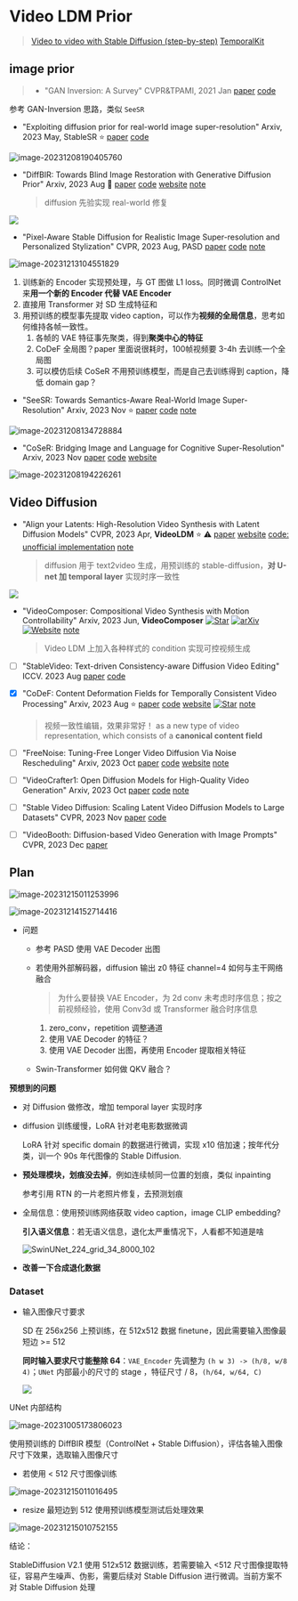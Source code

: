 # Video LDM Prior

> [Video to video with Stable Diffusion (step-by-step)](https://stable-diffusion-art.com/video-to-video/)
> [TemporalKit](https://github.com/CiaraStrawberry/TemporalKit)



## image prior

> - "GAN Inversion: A Survey" CVPR&TPAMI, 2021 Jan
>   [paper](https://arxiv.org/abs/2101.05278) [code](https://github.com/weihaox/GAN-Inversion)

参考 GAN-Inversion 思路，类似 `SeeSR`



- "Exploiting diffusion prior for real-world image super-resolution" Arxiv, 2023 May, StableSR :star:
  [paper](https://arxiv.org/pdf/2305.07015.pdf) [code](https://github.com/IceClear/StableSR)

![image-20231208190405760](docs/survey_video_LDM/StableSR_framework.png)



- "DiffBIR: Towards Blind Image Restoration with Generative Diffusion Prior" Arxiv, 2023 Aug :statue_of_liberty:
  [paper](https://arxiv.org/abs/2308.15070) [code](https://github.com/xpixelgroup/diffbir) [website](https://0x3f3f3f3fun.github.io/projects/diffbir/)
  [note](./2023_08_Arxiv_DiffBIR--Towards-Blind-Image-Restoration-with-Generative-Diffusion-Prior_Note.md)

  > diffusion 先验实现 real-world 修复

![](docs/survey_video_LDM/DiffBIR_2stage_pipeline.png)



- "Pixel-Aware Stable Diffusion for Realistic Image Super-resolution and Personalized Stylization" CVPR, 2023 Aug, PASD
  [paper](http://arxiv.org/abs/2308.14469v2) [code](https://github.com/yangxy/PASD) 
  [note](./2023_08_Arxiv_Pixel-Aware-Stable-Diffusion-for-Realistic-Image-Super-resolution-and-Personalized-Stylization_Note.md)

![image-20231213104551829](docs/survey_video_LDM/PASD_framework.png)

1. 训练新的 Encoder 实现预处理，与 GT 图做 L1 loss。同时微调 ControlNet 来**用一个新的 Encoder 代替 VAE Encoder**
2. 直接用 Transformer 对 SD 生成特征和
3. 用预训练的模型事先提取 video caption，可以作为**视频的全局信息**，思考如何维持各帧一致性。
   1. 各帧的 VAE 特征事先聚类，得到**聚类中心的特征**
   2. CoDeF 全局图？paper 里面说很耗时，100帧视频要 3-4h 去训练一个全局图
   3. 可以模仿后续 CoSeR 不用预训练模型，而是自己去训练得到 caption，降低 domain gap？



- "SeeSR: Towards Semantics-Aware Real-World Image Super-Resolution" Arxiv, 2023 Nov :star:
  [paper](http://arxiv.org/abs/2311.16518v1) [code]() 
  [note](./2023_11_Arxiv_SeeSR--Towards-Semantics-Aware-Real-World-Image-Super-Resolution_Note.md)

![image-20231208134728884](docs/survey_video_LDM/SeeSR_framework.png)




- "CoSeR: Bridging Image and Language for Cognitive Super-Resolution" Arxiv, 2023 Nov
  [paper](https://arxiv.org/abs/2311.16512) [code](https://github.com/VINHYU/CoSeR) [website](https://coser-main.github.io/)

![image-20231208194226261](docs/2023_11_Arxiv_SeeSR--Towards-Semantics-Aware-Real-World-Image-Super-Resolution_Note/CoSeR_framework.png)





## Video Diffusion

- "Align your Latents: High-Resolution Video Synthesis with Latent Diffusion Models" CVPR, 2023 Apr, **VideoLDM** :star: :warning:
  [paper](https://arxiv.org/abs/2304.08818) [website](https://research.nvidia.com/labs/toronto-ai/VideoLDM/) [code: unofficial implementation](https://github.com/srpkdyy/VideoLDM.git)
  [note](./2023_04_CVPR_Align-your-Latents--High-Resolution-Video-Synthesis-with-Latent-Diffusion-Models_Note.md)

  > diffusion 用于 text2video 生成，用预训练的 stable-diffusion，**对 U-net 加 temporal layer** 实现时序一致性

![](docs/survey_video_LDM/VideoLDM_temporal_layers.png)

- "VideoComposer: Compositional Video Synthesis with Motion Controllability" Arxiv, 2023 Jun, **VideoComposer**
  [![Star](https://camo.githubusercontent.com/f3e411ac406a8793396b60a88e445f2b46ab95fc46d0d0376607ea93e1fac6b9/68747470733a2f2f696d672e736869656c64732e696f2f6769746875622f73746172732f64616d6f2d76696c61622f766964656f636f6d706f7365722e7376673f7374796c653d736f6369616c266c6162656c3d53746172)](https://github.com/damo-vilab/videocomposer) [![arXiv](https://camo.githubusercontent.com/0835af0e1376c6ea0c5c19fc50d0824d82eec71980e055575cb87b55a74f8b39/68747470733a2f2f696d672e736869656c64732e696f2f62616467652f61725869762d6233316231622e737667)](https://arxiv.org/abs/2306.02018) [![Website](https://camo.githubusercontent.com/3e5ac86a01b8da4c1744c6b481736db4f759253d7b2bd1c6ee2bf1882146717f/68747470733a2f2f696d672e736869656c64732e696f2f62616467652f576562736974652d396366)](https://videocomposer.github.io/)
  [note](./2023_06_VideoComposer--Compositional-Video-Synthesis-with-Motion-Controllability_Note.md)

  > Video LDM 上加入各种样式的 condition 实现可控视频生成

- [ ] "StableVideo: Text-driven Consistency-aware Diffusion Video Editing" ICCV. 2023 Aug
  [paper](https://arxiv.org/abs/2308.09592) [code](https://github.com/rese1f/StableVideo)

- [x] "CoDeF: Content Deformation Fields for Temporally Consistent Video Processing" Arxiv, 2023 Aug :star:
  [paper](https://arxiv.org/abs/2308.07926) [code](https://github.com/qiuyu96/codef) [website](https://qiuyu96.github.io/CoDeF/) [![Star](https://camo.githubusercontent.com/d2dd0fe7649113630ad8a2aff29ee15fe78f6d2dd4a19385121ee2b26fc6cc7c/68747470733a2f2f696d672e736869656c64732e696f2f6769746875622f73746172732f716975797539362f436f4465462e7376673f7374796c653d736f6369616c266c6162656c3d53746172)](https://github.com/qiuyu96/CoDeF)
  [note](./2023_08_Arxiv_CoDeF--Content-Deformation-Fields-for-Temporally-Consistent-Video-Processing_Note.md)

  > 视频一致性编辑，效果非常好！
  > as a new type of video representation, which consists of a **canonical content field**

- [ ] "FreeNoise: Tuning-Free Longer Video Diffusion Via Noise Rescheduling" Arxiv, 2023 Oct
  [paper](http://arxiv.org/abs/2310.15169v1) [code](https://github.com/arthur-qiu/longercrafter) [website](http://haonanqiu.com/projects/FreeNoise.html)
  [note](./2023_10_Arxiv_FreeNoise--Tuning-Free-Longer-Video-Diffusion-Via-Noise-Rescheduling_Note.md)

- [ ] "VideoCrafter1: Open Diffusion Models for High-Quality Video Generation" Arxiv, 2023 Oct
  [paper](https://arxiv.org/abs/2310.19512) [code](https://github.com/AILab-CVC/VideoCrafter)
  [note](./2023_10_Arxiv_VideoCrafter1--Open-Diffusion-Models-for-High-Quality-Video-Generation_Note.md)

- [ ] "Stable Video Diffusion: Scaling Latent Video Diffusion Models to Large Datasets" CVPR, 2023 Nov
  [paper](https://arxiv.org/abs/2311.15127) [code](https://github.com/Stability-AI/generative-models)

- [ ] "VideoBooth: Diffusion-based Video Generation with Image Prompts" CVPR, 2023 Dec
  [paper](https://arxiv.org/abs/2312.00777)



## Plan

![image-20231215011253996](docs/survey_video_LDM/image-20231215011253996.png)

![image-20231214152714416](docs/survey_video_LDM/image-20231214152714416.png)

- 问题

  - 参考 PASD 使用 VAE Decoder 出图

  - 若使用外部解码器，diffusion 输出 z0 特征 channel=4 如何与主干网络融合

    > 为什么要替换 VAE Encoder，为 2d conv 未考虑时序信息；按之前视频经验，使用 Conv3d 或 Transformer 融合时序信息

    1. zero_conv，repetition 调整通道
    2. 使用 VAE Decoder 的特征？
    3. 使用 VAE Decoder 出图，再使用 Encoder 提取相关特征

  - Swin-Transformer 如何做 QKV 融合？



**预想到的问题**

- 对 Diffusion 做修改，增加 temporal layer 实现时序

- diffusion 训练缓慢，LoRA 针对老电影数据微调

  LoRA 针对 specific domain 的数据进行微调，实现 x10 倍加速；按年代分类，训一个 90s 年代图像的 Stable Diffusion. 

- **预处理模块，划痕没去掉**，例如连续帧同一位置的划痕，类似 inpainting

  参考引用 RTN 的一片老照片修复，去预测划痕

- 全局信息：使用预训练网络获取 video caption，image CLIP embedding?

  **引入语义信息**：若无语义信息，退化太严重情况下，人看都不知道是啥

  ![SwinUNet_224_grid_34_8000_102](docs/survey_video_LDM/SwinUNet_224_grid_34_8000_102.png)

- **改善一下合成退化数据**



### Dataset

- 输入图像尺寸要求

  SD 在 256x256 上预训练，在 512x512 数据 finetune，因此需要输入图像最短边 >= 512

  **同时输入要求尺寸能整除 64**：`VAE_Encoder` 先调整为 `(h w 3) -> (h/8, w/8 4)`；`UNet` 内部最小的尺寸的 stage ，特征尺寸 / 8，`(h/64, w/64, C)`

  ![](https://pic3.zhimg.com/80/v2-60b029fe6065252a1441ecc5a3f6bb1a_720w.webp)

UNet 内部结构

![image-20231005173806023](docs/survey_video_LDM/image-20231005173806023.png)







使用预训练的 DiffBIR 模型（ControlNet + Stable Diffusion），评估各输入图像尺寸下效果，选取输入图像尺寸

- 若使用 < 512 尺寸图像训练

![image-20231215011016495](docs/survey_video_LDM/image-20231215011016495.png)

- resize 最短边到 512 使用预训练模型测试后处理效果

![image-20231215010752155](docs/survey_video_LDM/image-20231215010752155.png)

结论：

StableDiffusion V2.1 使用 512x512 数据训练，若需要输入 <512 尺寸图像提取特征，容易产生噪声、伪影，需要后续对 Stable Diffusion 进行微调。当前方案不对 Stable Diffusion 处理

